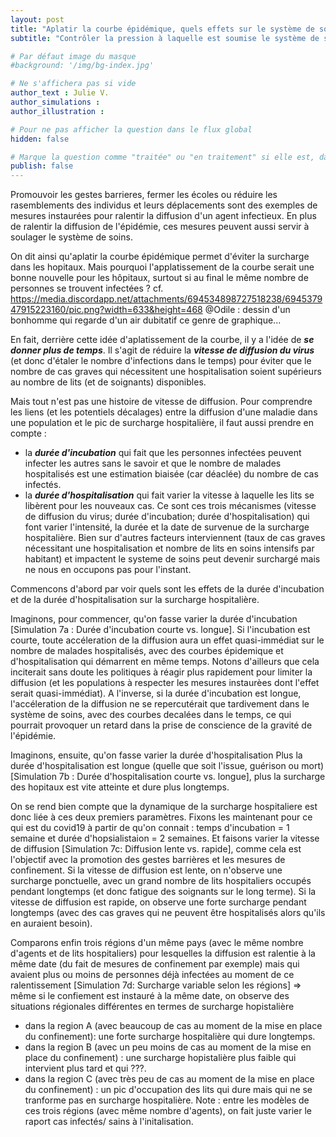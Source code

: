 ```yaml
---
layout: post
title: "Aplatir la courbe épidémique, quels effets sur le système de soins ?"
subtitle: "Contrôler la pression à laquelle est soumise le système de soins en cas d'épidémie est une entreprise qui nécessite de se projeter dans le temps."

# Par défaut image du masque 
#background: '/img/bg-index.jpg'

# Ne s'affichera pas si vide
author_text : Julie V.
author_simulations : 
author_illustration : 

# Pour ne pas afficher la question dans le flux global
hidden: false

# Marque la question comme "traitée" ou "en traitement" si elle est, dans cette ordre, publiée ou non
publish: false
---
```


Promouvoir les gestes barrieres, fermer les écoles ou réduire les rasemblements des individus et leurs déplacements sont des exemples de mesures instaurées pour ralentir la diffusion d'un agent infectieux. En plus de ralentir la diffusion de l'épidémie, ces mesures peuvent aussi servir à soulager le système de soins. 

On dit ainsi qu'aplatir la courbe épidémique permet d'éviter la surcharge dans les hopitaux. Mais pourquoi l'applatissement de la courbe serait une bonne nouvelle pour les hôpitaux, surtout si au final le même nombre de personnes se trouvent infectées ?
cf. https://media.discordapp.net/attachments/694534898727518238/694537947915223160/pic.png?width=633&height=468
@Odile : dessin d'un bonhomme qui regarde d'un air dubitatif ce genre de graphique...

En fait, derrière cette idée d'aplatissement de la courbe, il y a l'idée de ***se donner plus de temps***. Il s'agit de réduire la ***vitesse de diffusion du virus*** (et donc d'étaler le nombre d'infections dans le temps) pour éviter que le nombre de cas graves qui nécessitent une hospitalisation soient supérieurs au nombre de lits (et de soignants) disponibles. 

Mais tout n'est pas une histoire de vitesse de diffusion. Pour comprendre les liens (et les potentiels décalages) entre la diffusion d'une maladie dans une population et le pic de surcharge hospitalière, il faut aussi prendre en compte :
- la ***durée d'incubation*** qui fait que les personnes infectées peuvent infecter les autres sans le savoir et que le nombre de malades hospitalisés est une estimation biaisée (car déaclée) du nombre de cas infectés.
- la ***durée d'hospitalisation*** qui fait varier la vitesse à laquelle les lits se libèrent pour les nouveaux cas. 
Ce sont ces trois mécanismes (vitesse de diffusion du virus; durée d'incubation; durée d'hospitalisation) qui font varier l'intensité, la durée et la date de survenue de la surcharge hospitalière. Bien sur d'autres facteurs interviennent (taux de cas graves nécessitant une hospitalisation et nombre de lits en soins intensifs par habitant) et impactent le systeme de soins peut devenir surchargé mais ne nous en occupons pas pour l'instant. 

Commencons d'abord par voir quels sont les effets de la durée d'incubation et de la durée d'hospitalisation sur la surcharge hospitalière. 
 
Imaginons, pour commencer, qu'on fasse varier la durée d'incubation [Simulation 7a : Durée d'incubation courte vs. longue].
Si l'incubation est courte, toute accéleration de la diffusion aura un effet quasi-immédiat sur le nombre de malades hospitalisés, avec des courbes épidemique et d'hospitalisation qui démarrent en même temps. Notons d'ailleurs que cela inciterait sans doute les politiques à réagir plus rapidement pour limiter la diffusion (et les populations à respecter les mesures instaurèes dont l'effet serait  quasi-immédiat).
A l'inverse, si la durée d'incubation est longue, l'accéleration de la diffusion ne se repercutérait que tardivement dans le système de soins, avec des courbes decalées dans le temps, ce qui pourrait provoquer un retard dans la prise de conscience de la gravité de l'épidémie. 

Imaginons, ensuite, qu'on fasse varier la durée d'hospitalisation
Plus la durée d'hospitalisation est longue (quelle que soit l'issue, guérison ou mort) [Simulation 7b : Durée d'hospitalisation courte vs. longue], plus la surcharge des hopitaux est vite atteinte et dure plus longtemps.

On se rend bien compte que la dynamique de la surcharge hospitaliere est donc liée à ces deux premiers paramètres. Fixons les maintenant pour ce qui est du covid19 à partir de qu'on connait : temps d'incubation = 1 semaine et durée d'hopsialistaion = 2 semaines.
Et faisons varier la vitesse de diffusion [Simulation 7c: Diffusion lente vs. rapide], comme cela est l'objectif avec la promotion des gestes barrières et les mesures de confinement. 
Si la vitesse de diffusion est lente, on n'observe une surcharge ponctuelle, avec un grand nombre de lits hospitaliers occupés pendant longtemps (et donc fatigue des soignants sur le long terme). Si la vitesse de diffusion est rapide, on observe une forte surcharge pendant longtemps (avec des cas graves qui ne peuvent être hospitalisés alors qu'ils en auraient besoin).

Comparons enfin trois régions d'un même pays (avec le même nombre d'agents et de lits hospitaliers) pour lesquelles la diffusion est ralentie à la même date (du fait de mesures de confinement par exemple) mais qui avaient plus ou moins de personnes déjà infectées au moment de ce ralentissement
[Simulation 7d: Surcharge variable selon les régions] 
=> même si le confiement est instauré à la même date, on observe des situations régionales différentes en termes de surcharge hopistalière
- dans la region A (avec beaucoup de cas au moment de la mise en place du confinement): une forte surcharge hospitalière qui dure longtemps.
- dans la region B (avec un peu moins de cas au moment de la mise en place du confinement) : une surcharge hopistalière plus faible qui intervient plus tard et qui ???.
- dans la region C (avec très peu de cas au moment de la mise en place du confinement) : un pic d'occupation des lits qui dure mais qui ne se tranforme pas en surcharge hospitalière.
Note : entre les modèles de ces trois régions (avec même nombre d'agents), on fait juste varier le raport cas infectés/ sains à l'initalisation. 


